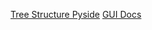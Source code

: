 [Tree Structure Pyside](https://neurochannels.blogspot.com/2015/01/pyside-tree-0-building-simple-tree-in.html?m=1)
[GUI Docs](https://srinikom.github.io/pyside-docs/PySide/QtGui/)
  

